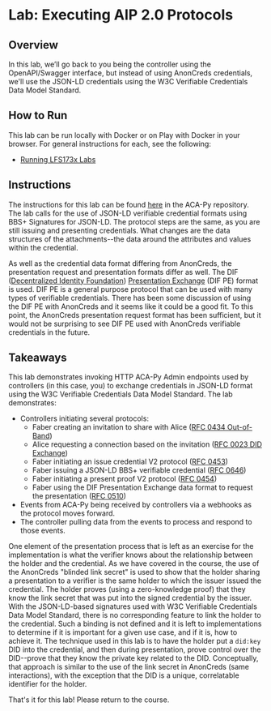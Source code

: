# Lab: Executing AIP 2.0 Protocols

## Overview

In this lab, we’ll go back to you being the controller using the OpenAPI/Swagger interface, but instead of using AnonCreds credentials, we'll use the JSON-LD credentials using the W3C Verifiable Credentials Data Model Standard.

## How to Run

This lab can be run locally with Docker or on Play with Docker in your browser. For general instructions for each, see the following:

- [Running LFS173x Labs](RunningLabs.md)
  
## Instructions

The instructions for this lab can be found [here](https://github.com/hyperledger/aries-cloudagent-python/blob/main/demo/AliceWantsAJsonCredential.md) in the ACA-Py repository. The lab  calls for the use of JSON-LD verifiable credential formats using BBS+ Signatures for JSON-LD. The protocol steps are the same, as you are still issuing and presenting
credentials. What changes are the data structures of the attachments--the data around the attributes and values within the credential.

As well as the credential data format differing from AnonCreds, the presentation request and presentation formats differ as well. The DIF ([Decentralized Identity Foundation](https://identity.foundation)) [Presentation Exchange](https://identity.foundation/presentation-exchange/) (DIF PE) format is used. DIF PE is a general purpose protocol that can be used with many types of verifiable credentials. There has been some discussion of using the DIF PE with AnonCreds and it seems like it could be a good fit. To this point, the AnonCreds presentation request format has been sufficient, but it would not be surprising to see DIF PE used with AnonCreds verifiable credentials in the future.

## Takeaways

This lab demonstrates invoking HTTP ACA-Py Admin endpoints used by controllers (in this case, you) to exchange credentials in JSON-LD format using the W3C Verifiable Credentials Data Model Standard. The lab demonstrates:

- Controllers initiating several protocols:
  - Faber creating an invitation to share with Alice ([RFC 0434 Out-of-Band](https://github.com/hyperledger/aries-rfcs/tree/main/features/0434-outofband))
  - Alice requesting a connection based on the invitation ([RFC 0023 DID Exchange](https://github.com/hyperledger/aries-rfcs/tree/main/features/0023-did-exchange))
  - Faber initiating an issue credential V2 protocol ([RFC 0453](https://github.com/hyperledger/aries-rfcs/tree/main/features/0453-issue-credential-v2))
  - Faber issuing a JSON-LD BBS+ verifiable credential ([RFC 0646](https://github.com/hyperledger/aries-rfcs/tree/main/features/0646-bbs-credentials))
  - Faber initiating a present proof V2 protocol ([RFC 0454](https://github.com/hyperledger/aries-rfcs/tree/main/features/0454-present-proof-v2))
  - Faber using the DIF Presentation Exchange data format to request the presentation ([RFC 0510](https://github.com/hyperledger/aries-rfcs/tree/main/features/0510-dif-pres-exch-attach))
- Events from ACA-Py being received by controllers via a webhooks as the protocol moves forward.
- The controller pulling data from the events to process and respond to those events.

One element of the presentation process that is left as an exercise for the implementation is what the verifier knows about the relationship between the holder and the credential. As we have covered in the course, the use of the AnonCreds "blinded link secret" is used to show that the holder sharing a presentation to a verifier is the same holder to which the issuer issued the credential. The holder proves (using a zero-knowledge proof) that they know the link secret that was put into the signed credential by the issuer. With the JSON-LD-based signatures used with W3C Verifiable Credentials Data Model Standard, there is no corresponding feature to link the holder to the credential. Such a binding is not defined and it is left to implementations to determine if it is important for a given use case, and if it is, how to achieve it. The technique used in this lab is to have the holder put a `did:key` DID into the credential, and then during presentation, prove control over the DID--prove that they know the private key related to the DID. Conceptually, that approach is similar to the use of the link secret in AnonCreds (same interactions), with the exception that the DID is a unique, correlatable identifier for the holder.

That's it for this lab! Please return to the course.
